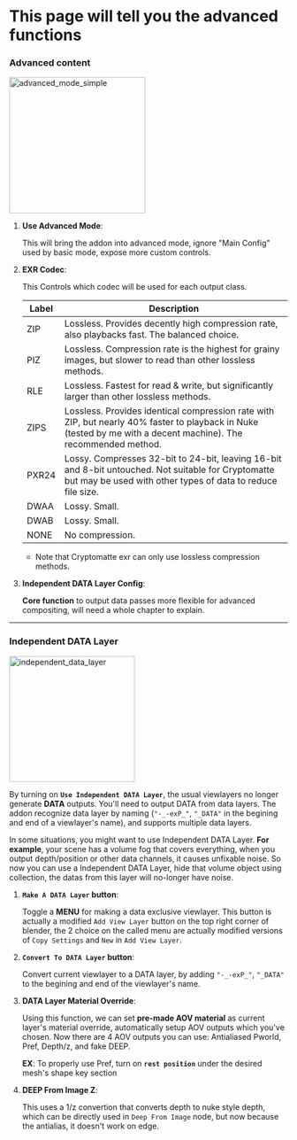 # This page will tell you the advanced functions
### **Advanced content**
<img width="246" alt="advanced_mode_simple" src="https://github.com/user-attachments/assets/42ba84fc-4f39-4c9d-a890-b028c910fd01" />

1. **Use Advanced Mode**: 

    This will bring the addon into advanced mode, ignore "Main Config" used by basic mode, expose more custom controls. 
2. **EXR Codec**:

    This Controls which codec will be used for each output class. 

    | **Label** | **Description**                                                                                                                                             |
    |-----------|-------------------------------------------------------------------------------------------------------------------------------------------------------------|
    | ZIP       | Lossless. Provides decently high compression rate, also playbacks fast. The balanced choice.                                                               |
    | PIZ       | Lossless. Compression rate is the highest for grainy images, but slower to read than other lossless methods.                                               |
    | RLE       | Lossless. Fastest for read & write, but significantly larger than other lossless methods.                                                                  |
    | ZIPS      | Lossless. Provides identical compression rate with ZIP, but nearly 40% faster to playback in Nuke (tested by me with a decent machine). The recommended method. |
    | PXR24     | Lossy. Compresses 32-bit to 24-bit, leaving 16-bit and 8-bit untouched. Not suitable for Cryptomatte but may be used with other types of data to reduce file size. |
    | DWAA      | Lossy. Small.                                                                                                                                              |
    | DWAB      | Lossy. Small.                                                                                                                                              |
    | NONE      | No compression.                                                                                                                                           |

    - Note that Cryptomatte exr can only use lossless compression methods.
3. **Independent DATA Layer Config**:

    **Core function** to output data passes more flexible for advanced compositing, will need a whole chapter to explain. 
---
### **Independent DATA Layer**
<img width="227" alt="independent_data_layer" src="https://github.com/user-attachments/assets/5a197960-a39e-4bdb-a4eb-de761e92fe09" />

By turning on **`Use Independent DATA Layer`**, the usual viewlayers no longer generate **DATA** outputs. You'll need to output DATA from data layers. The addon recognize data layer by naming (`"-_-exP_"`, `"_DATA"` in the begining and end of a viewlayer's name), and supports multiple data layers. 

In some situations, you might want to use Independent DATA Layer. **For example**, your scene has a volume fog that covers everything, when you output depth/position or other data channels, it causes unfixable noise. So now you can use a Independent DATA Layer, hide that volume object using collection, the datas from this layer will no-longer have noise. 

1. **`Make A DATA Layer` button**: 

    Toggle a **MENU** for making a data exclusive viewlayer. This button is actually a modified `Add View Layer` button on the top right corner of blender, the 2 choice on the called menu are actually modified versions of `Copy Settings` and `New` in `Add View Layer`.
2. **`Convert To DATA Layer` button**: 

    Convert current viewlayer to a DATA layer, by adding `"-_-exP_"`, `"_DATA"` to the begining and end of the viewlayer's name.
3. **DATA Layer Material Override**:

    Using this function, we can set **pre-made AOV material** as current layer's material override, automatically setup AOV outputs which you've chosen. Now there are 4 AOV outputs you can use: Antialiased Pworld, Pref, Depth/z, and fake DEEP.

   **EX**: To properly use Pref, turn on **`rest position`** under the desired mesh's shape key section

5. **DEEP From Image Z**:

    This uses a 1/z convertion that converts depth to nuke style depth, which can be directly used in `Deep From Image` node, but now because the antialias, it doesn't work on edge. 
